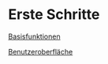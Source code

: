 # Erste Schritte

[Basisfunktionen](ErsteSchritte/Basisfunktionen.md)

[Benutzeroberfläche](ErsteSchritte/UI.md)
